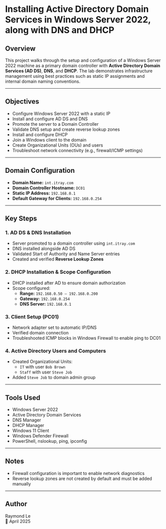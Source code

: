 # Installing Active Directory Domain Services in Windows Server 2022, along with DNS and DHCP

## Overview
This project walks through the setup and configuration of a Windows Server 2022 machine as a primary domain controller with **Active Directory Domain Services (AD DS)**, **DNS**, and **DHCP**. The lab demonstrates infrastructure management using best practices such as static IP assignments and internal domain naming conventions.

---

## Objectives
- Configure Windows Server 2022 with a static IP
- Install and configure AD DS and DNS
- Promote the server to a Domain Controller
- Validate DNS setup and create reverse lookup zones
- Install and configure DHCP
- Join a Windows client to the domain
- Create Organizational Units (OUs) and users
- Troubleshoot network connectivity (e.g., firewall/ICMP settings)

---

## Domain Configuration
- **Domain Name:** `int.itray.com`
- **Domain Controller Hostname:** `DC01`
- **Static IP Address:** `192.168.0.1`
- **Default Gateway for Clients:** `192.168.0.254`

---

## Key Steps

### 1. AD DS & DNS Installation
- Server promoted to a domain controller using `int.itray.com`
- DNS installed alongside AD DS
- Validated Start of Authority and Name Server entries
- Created and verified **Reverse Lookup Zones**

### 2. DHCP Installation & Scope Configuration
- DHCP installed after AD to ensure domain authorization
- Scope configured: 
  - **Range:** `192.168.0.50 – 192.168.0.200`
  - **Gateway:** `192.168.0.254`
  - **DNS Server:** `192.168.0.1`

### 3. Client Setup (PC01)
- Network adapter set to automatic IP/DNS
- Verified domain connection
- Troubleshooted ICMP blocks in Windows Firewall to enable ping to DC01

### 4. Active Directory Users and Computers
- Created Organizational Units:
  - `IT` with user `Bob Brown`
  - `Staff` with user `Steve Job`
- Added `Steve Job` to domain admin group

---

## Tools Used
- Windows Server 2022
- Active Directory Domain Services
- DNS Manager
- DHCP Manager
- Windows 11 Client
- Windows Defender Firewall
- PowerShell, nslookup, ping, ipconfig

---

## Notes
- Firewall configuration is important to enable network diagnostics
- Reverse lookup zones are not created by default and must be added manually

---

## Author
Raymond Le  
📅 April 2025
